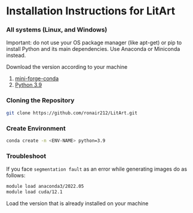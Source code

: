 # Installation Instructions for LitArt

### All systems (Linux, and Windows)

Important: do not use your OS package manager (like apt-get) or pip to install Python and its main dependencies. Use Anaconda or Miniconda instead.

Download the version according to your machine
1. <a href="https://github.com/conda-forge/miniforge">mini-forge-conda</a>  
2. <a href="https://www.python.org/downloads/">Python 3.9</a>

### Cloning the Repository
```bash
git clone https://github.com/ronair212/LitArt.git
```

### Create Environment
```bash
conda create -n <ENV-NAME> python=3.9
```

### Troubleshoot

If you face ```segmentation fault``` as an error while generating images do as follows: <br>
```bash
module load anaconda3/2022.05
module load cuda/12.1
```

Load the version that is already installed on your machine


